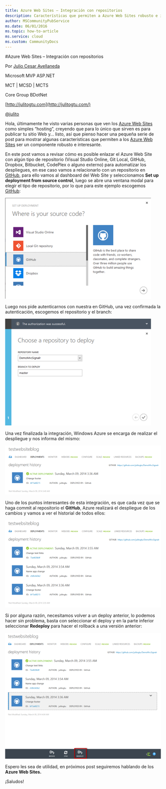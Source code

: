 ```yaml
---
title: Azure Web Sites – Integración con repositorios
description: Características que permiten a Azure Web Sites robusto e interesante
author: MSCommunityPubService
ms.date: 06/01/2016
ms.topic: how-to-article
ms.service: cloud
ms.custom: CommunityDocs
---
```








#Azure Web Sites – Integración con repositorios

Por [Julio Cesar
Avellaneda](http://mvp.microsoft.com/en-us/MVP/Julio%20Cesar%20Avellaneda-4038198)

Microsoft MVP ASP.NET

MCT | MCSD | MCTS

Core Group BDotNet

[http://julitogtu.com](http://julitogtu.com/)

[@julito](https://twitter.com/julitogtu)

Hola, últimamente he visto varias personas que ven los [Azure Web
Sites](http://www.windowsazure.com/en-us/services/web-sites/) como
simples “hosting”, creyendo que para lo único que sirven es para
publicar tu sitio Web y… listo, así que pienso hacer una pequeña serie
de post para mostrar algunas características que permiten a los [Azure
Web Sites](http://www.windowsazure.com/en-us/services/web-sites/) ser un
componente robusto e interesante.

En este post vamos a revisar cómo es posible enlazar el Azure Web Site
con algún tipo de repositorio (Visual Studio Online, Git Local, GitHub,
Dropbox, Bitbucket, CodePlex o alguno externo) para automatizar los
despliegues, en ese caso vamos a relacionarlo con un repositorio en
[GitHub](https://github.com/), para ello vamos al dashboard del Web Site
y seleccionamos **Set up deployment from source control**, luego se abre
una ventana modal para elegir el tipo de repositorio, por lo que para
este ejemplo escogemos [GitHub](https://github.com/):

![](./img/Azure-Web-Sites-repositorios/image1.png)

Luego nos pide autenticarnos con nuestra en GitHub, una vez confirmada
la autenticación, escogemos el repositorio y el branch:

![](./img/Azure-Web-Sites-repositorios/image2.png)

Una vez finalizada la integración, Windows Azure se encarga de realizar
el despliegue y nos informa del mismo:

![](./img/Azure-Web-Sites-repositorios/image3.png)

Uno de los puntos interesantes de esta integración, es que cada vez que
se haga commit al repositorio el **GitHub**, Azure realizará el
despliegue de los cambios y vamos a ver el historial de todos ellos:

![](./img/Azure-Web-Sites-repositorios/image4.png)

Si por alguna razón, necesitamos volver a un deploy anterior, lo podemos
hacer sin problema, basta con seleccionar el deploy y en la parte
inferior seleccionar **Redeploy** para hacer el rollback a una versión
anterior:

![](./img/Azure-Web-Sites-repositorios/image5.png)

Espero les sea de utilidad, en próximos post seguiremos hablando de los
**Azure Web Sites.**

¡Saludos!



